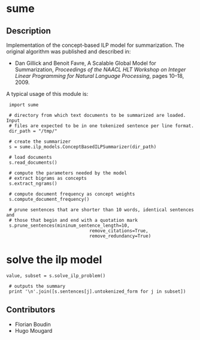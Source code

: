 # sume

## Description

Implementation of the concept-based ILP model for summarization. The original
algorithm was published and described in:

  * Dan Gillick and Benoit Favre, A Scalable Global Model for Summarization,
    *Proceedings of the NAACL HLT Workshop on Integer Linear Programming for
    Natural Language Processing*, pages 10–18, 2009.

A typical usage of this module is:

	 import sume

	 # directory from which text documents to be summarized are loaded. Input
	 # files are expected to be in one tokenized sentence per line format.
	 dir_path = "/tmp/"

	 # create the summarizer
	 s = sume.ilp_models.ConceptBasedILPSummarizer(dir_path)

	 # load documents
	 s.read_documents()

	 # compute the parameters needed by the model
	 # extract bigrams as concepts
	 s.extract_ngrams()

	 # compute document frequency as concept weights
	 s.compute_document_frequency()

	 # prune sentences that are shorter than 10 words, identical sentences and
	 # those that begin and end with a quotation mark
	 s.prune_sentences(mininum_sentence_length=10,
					               remove_citations=True,
					               remove_redundancy=True)

  # solve the ilp model
 	value, subset = s.solve_ilp_problem()

	 # outputs the summary
	 print '\n'.join([s.sentences[j].untokenized_form for j in subset])

## Contributors

* Florian Boudin
* Hugo Mougard
